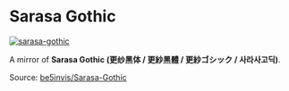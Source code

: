 # Sarasa Gothic

[![sarasa-gothic](https://img.shields.io/badge/LICENSE-OFL--1.1%20License%20-blueviolet?style=flat-square)](./LICENSE)

A mirror of **Sarasa Gothic (更纱黑体 / 更紗黑體 / 更紗ゴシック / 사라사고딕)**.

Source: [be5invis/Sarasa-Gothic](https://github.com/be5invis/Sarasa-Gothic)
